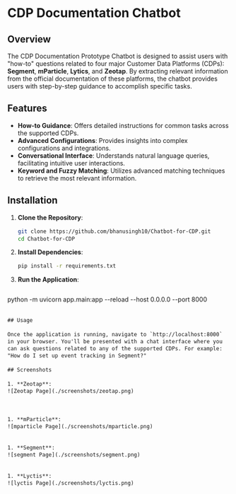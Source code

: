 # CDP Documentation Chatbot

## Overview
The CDP Documentation Prototype Chatbot is designed to assist users with "how-to" questions related to four major Customer Data Platforms (CDPs): **Segment**, **mParticle**, **Lytics**, and **Zeotap**. By extracting relevant information from the official documentation of these platforms, the chatbot provides users with step-by-step guidance to accomplish specific tasks.

## Features

- **How-to Guidance**: Offers detailed instructions for common tasks across the supported CDPs.
- **Advanced Configurations**: Provides insights into complex configurations and integrations.
- **Conversational Interface**: Understands natural language queries, facilitating intuitive user interactions.
- **Keyword and Fuzzy Matching**: Utilizes advanced matching techniques to retrieve the most relevant information.

## Installation

1. **Clone the Repository**:
   ```bash
   git clone https://github.com/bhanusingh10/Chatbot-for-CDP.git
   cd Chatbot-for-CDP
   ```

2. **Install Dependencies**:
   ```bash
   pip install -r requirements.txt
   ```

3. **Run the Application**:
   ```bash
  python -m uvicorn app.main:app --reload --host 0.0.0.0 --port 8000
   ```

## Usage

Once the application is running, navigate to `http://localhost:8000` in your browser. You'll be presented with a chat interface where you can ask questions related to any of the supported CDPs. For example: "How do I set up event tracking in Segment?"

## Screenshots

1. **Zeotap**:
 ![Zeotap Page](./screenshots/zeotap.png)
  


1. **mParticle**:
   ![mparticle Page](./screenshots/mparticle.png)
   

1. **Segment**:
   ![segment Page](./screenshots/segment.png)


1. **Lyctis**:
   ![lyctis Page](./screenshots/lyctis.png)
  


 
